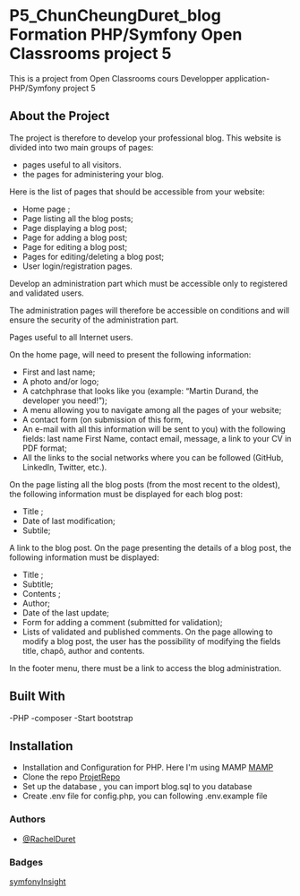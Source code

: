 # P5_ChunCheungDuret_blog Formation PHP/Symfony Open Classrooms project 5

This is a project from Open Classrooms cours Developper application-PHP/Symfony
project 5

## About the Project

The project is therefore to develop your professional blog. This website is
divided into two main groups of pages:

- pages useful to all visitors.
- the pages for administering your blog.

Here is the list of pages that should be accessible from your website:

- Home page ;
- Page listing all the blog posts;
- Page displaying a blog post;
- Page for adding a blog post;
- Page for editing a blog post;
- Pages for editing/deleting a blog post;
- User login/registration pages.

Develop an administration part which must be accessible only to registered and
validated users.

The administration pages will therefore be accessible on conditions and will
ensure the security of the administration part.

Pages useful to all Internet users.

On the home page, will need to present the following information:

- First and last name;
- A photo and/or logo;
- A catchphrase that looks like you (example: “Martin Durand, the developer you
  need!”);
- A menu allowing you to navigate among all the pages of your website;
- A contact form (on submission of this form,
- An e-mail with all this information will be sent to you) with the following
  fields: last name First Name, contact email, message, a link to your CV in PDF
  format;
- All the links to the social networks where you can be followed (GitHub,
  LinkedIn, Twitter, etc.).

On the page listing all the blog posts (from the most recent to the oldest), the
following information must be displayed for each blog post:

- Title ;
- Date of last modification;
- Subtile;

A link to the blog post. On the page presenting the details of a blog post, the
following information must be displayed:

- Title ;
- Subtitle;
- Contents ;
- Author;
- Date of the last update;
- Form for adding a comment (submitted for validation);
- Lists of validated and published comments. On the page allowing to modify a
  blog post, the user has the possibility of modifying the fields title, chapô,
  author and contents.

In the footer menu, there must be a link to access the blog administration.

## Built With

-PHP -composer -Start bootstrap

## Installation

- Installation and Configuration for PHP. Here I'm using MAMP
  [MAMP](https://www.mamp.info/en/downloads/)
- Clone the repo
  [ProjetRepo](https://github.com/rachel-duret/P5_ChunCheungDuret_blog.git)
- Set up the database , you can import blog.sql to you database
- Create .env file for config.php, you can following .env.example file

### Authors

- [@RachelDuret](https://github.com/rachel-duret)

### Badges

[symfonyInsight](https://insight.symfony.com/)
